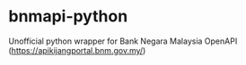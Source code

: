 # bnmapi-python
Unofficial python wrapper for Bank Negara Malaysia OpenAPI (https://apikijangportal.bnm.gov.my/)
